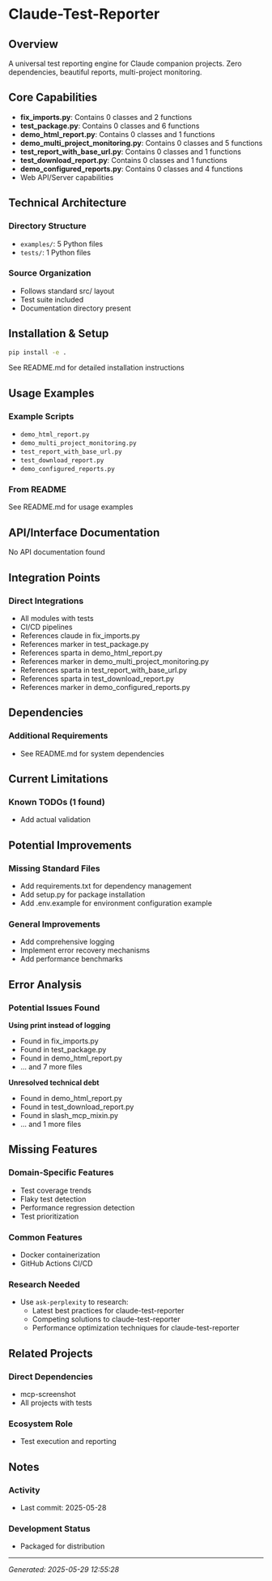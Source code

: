 # Claude-Test-Reporter

## Overview
A universal test reporting engine for Claude companion projects. Zero dependencies, beautiful reports, multi-project monitoring.

## Core Capabilities
- **fix_imports.py**: Contains 0 classes and 2 functions
- **test_package.py**: Contains 0 classes and 6 functions
- **demo_html_report.py**: Contains 0 classes and 1 functions
- **demo_multi_project_monitoring.py**: Contains 0 classes and 5 functions
- **test_report_with_base_url.py**: Contains 0 classes and 1 functions
- **test_download_report.py**: Contains 0 classes and 1 functions
- **demo_configured_reports.py**: Contains 0 classes and 4 functions
- Web API/Server capabilities

## Technical Architecture
### Directory Structure
- `examples/`: 5 Python files
- `tests/`: 1 Python files

### Source Organization
- Follows standard src/ layout
- Test suite included
- Documentation directory present

## Installation & Setup
```bash
pip install -e .
```

See README.md for detailed installation instructions

## Usage Examples
### Example Scripts
- `demo_html_report.py`
- `demo_multi_project_monitoring.py`
- `test_report_with_base_url.py`
- `test_download_report.py`
- `demo_configured_reports.py`

### From README
See README.md for usage examples

## API/Interface Documentation
No API documentation found

## Integration Points
### Direct Integrations
- All modules with tests
- CI/CD pipelines
- References claude in fix_imports.py
- References marker in test_package.py
- References sparta in demo_html_report.py
- References marker in demo_multi_project_monitoring.py
- References sparta in test_report_with_base_url.py
- References sparta in test_download_report.py
- References marker in demo_configured_reports.py

## Dependencies

### Additional Requirements
- See README.md for system dependencies

## Current Limitations
### Known TODOs (1 found)
- Add actual validation

## Potential Improvements
### Missing Standard Files
- Add requirements.txt for dependency management
- Add setup.py for package installation
- Add .env.example for environment configuration example

### General Improvements
- Add comprehensive logging
- Implement error recovery mechanisms
- Add performance benchmarks

## Error Analysis
### Potential Issues Found

**Using print instead of logging**
- Found in fix_imports.py
- Found in test_package.py
- Found in demo_html_report.py
- ... and 7 more files

**Unresolved technical debt**
- Found in demo_html_report.py
- Found in test_download_report.py
- Found in slash_mcp_mixin.py
- ... and 1 more files

## Missing Features
### Domain-Specific Features
- Test coverage trends
- Flaky test detection
- Performance regression detection
- Test prioritization

### Common Features
- Docker containerization
- GitHub Actions CI/CD

### Research Needed
- Use `ask-perplexity` to research:
  - Latest best practices for claude-test-reporter
  - Competing solutions to claude-test-reporter
  - Performance optimization techniques for claude-test-reporter

## Related Projects
### Direct Dependencies
- mcp-screenshot
- All projects with tests

### Ecosystem Role
- Test execution and reporting

## Notes

### Activity
- Last commit: 2025-05-28

### Development Status
- Packaged for distribution

---
*Generated: 2025-05-29 12:55:28*
